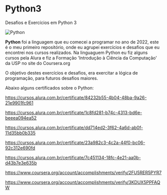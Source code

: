 # Python3
Desafios e Exercícios em Python 3

![Python](https://user-images.githubusercontent.com/104053775/192935633-f9afa474-38c2-4855-b6b3-ce9a318d8450.jpg)

**Python** foi a linguagem que eu comecei a programar no ano de 2022, este é o meu primeiro repositório, onde eu agrupei exercícios e desafios que eu encontrei nos cursos realizados.
Na linguaguem Python eu fiz alguns cursos pela Alura e fiz a Formação 'Introdução à Ciência da Computação' da USP no site do Coursera.org

O objetivo destes exercícios e desafios, era exercitar a lógica de programação, para futuros desafios maiores.


Abaixo alguns certificados sobre o Python: 

https://cursos.alura.com.br/certificate/84232b55-4b04-48ba-9a26-21e9901fc961

https://cursos.alura.com.br/certificate/1c8fd281-b74c-4313-bd6e-beeea094ea52

https://cursos.alura.com.br/certificate/dd714ed2-3f62-4a6d-ab0f-11d35bb0b335

https://cursos.alura.com.br/certificate/23a982c3-4c2a-44f0-bc06-92c312e690fd

https://cursos.alura.com.br/certificate/7c451134-18fc-4e21-aa0b-d43b7e3e635b

https://www.coursera.org/account/accomplishments/verify/2FU5RER5PYR7

https://www.coursera.org/account/accomplishments/verify/3KDUX5PPFAQW
